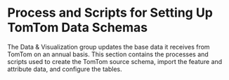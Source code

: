 # Process and Scripts for Setting Up TomTom Data Schemas
The Data & Visualization group updates the base data it receives from TomTom on an annual basis. This section contains the processes and scripts used to create the TomTom source schema, import the feature and attribute data, and configure the tables.
